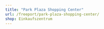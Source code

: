 ```yaml
---
title: "Park Plaza Shopping Center"
url: /freeport/park-plaza-shopping-center/
shop: Einkaufszentrum
---
```

